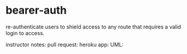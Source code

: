 # bearer-auth
re-authenticate users to shield access to any route that requires a valid login to access.


instructor notes:
pull request:
heroku app:
UML:
